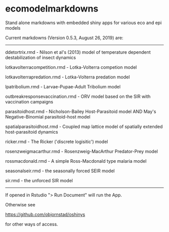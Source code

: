 # ecomodelmarkdowns

Stand alone markdowns with embedded shiny apps for various eco and epi models

Current markdowns (Version 0.5.3, August 26, 2019) are: 
_____

ddetortrix.rmd - Nilson et al's (2013) model of temperature dependent destabilization of insect dynamics

lotkavolterracompetition.rmd - Lotka-Volterra competion model

lotkavolterrapredation.rmd - Lotka-Volterra predation model

lpatribolium.rmd - Larvae-Pupae-Adult Tribolium model

outbreakresponsevaccination.rmd -  ORV model based on the SIR with vaccination campaigns 

parasitoidhost.rmd - Nicholson-Bailey Host-Parasitoid model AND May's Negative-Binomial parasitoid-host model

spatialparasitoidhost.rmd - Coupled map lattice model of spatially extended host-parasitoid dynamics

ricker.rmd - The Ricker ('discrete logisitic') model

rosenzweigmacarthur.rmd - Rosenzweig-MacArthur Predator-Prey model

rossmacdonald.rmd - A simple Ross-Macdonald type malaria model

seasonalseir.rmd - the seasonally forced SEIR model

sir.rmd - the unforced SIR model

____

If opened in Rstudio "> Run Document" will run the App.

Otherwise see 

https://github.com/objornstad/oshinys

for other ways of access.
